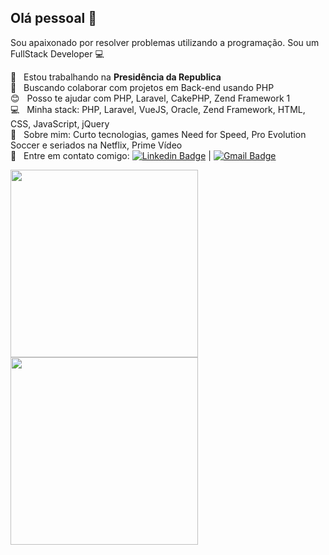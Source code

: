 ## Olá pessoal 👋
Sou apaixonado por resolver problemas utilizando a programação.
Sou um FullStack Developer :computer:

 :rocket:  &nbsp; Estou trabalhando na **Presidência da Republica**
 <br/> :purple_heart: &nbsp; Buscando colaborar com projetos em Back-end usando PHP
 <br/> :blush: &nbsp; Posso te ajudar com PHP, Laravel, CakePHP, Zend Framework 1
 <br/> :computer: &nbsp; Minha stack: PHP, Laravel, VueJS, Oracle, Zend Framework, HTML, CSS, JavaScript, jQuery
 <br/> 💬  &nbsp; Sobre mim: Curto tecnologias, games Need for Speed, Pro Evolution Soccer e seriados na Netflix, Prime Vídeo
 <br/> :email: &nbsp; Entre em contato comigo: [![Linkedin Badge](https://img.shields.io/badge/-felipemjesuss-blue?style=flat-square&logo=Linkedin&logoColor=white&link=https://www.linkedin.com/in/felipemjesuss/)](https://www.linkedin.com/in/felipemjesuss/) 
| 
[![Gmail Badge](https://img.shields.io/badge/-felipemjesus@gmail.com-c14438?style=flat-square&logo=Gmail&logoColor=white&link=mailto:felipemjesus@gmail.com)](mailto:felipemjesus@gmail.com)

<img width="300px" align="left" src="https://github-readme-stats.vercel.app/api/top-langs/?username=felipemjesuss&hide=html&layout=compact" />
<img width="300px" align="left" src="https://github-readme-stats.vercel.app/api?username=felipemjesuss&theme=default" />
